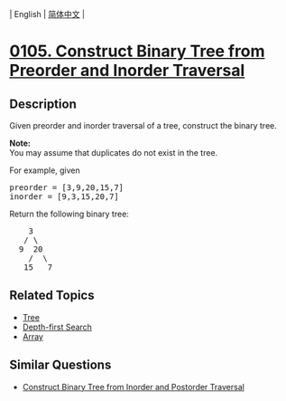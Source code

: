 
| English | [简体中文](README.md) |
# [0105. Construct Binary Tree from Preorder and Inorder Traversal](https://leetcode-cn.com/problems/construct-binary-tree-from-preorder-and-inorder-traversal/)
## Description
<p>Given preorder and inorder traversal of a tree, construct the binary tree.</p>

<p><strong>Note:</strong><br />
You may assume that duplicates do not exist in the tree.</p>

<p>For example, given</p>

<pre>
preorder =&nbsp;[3,9,20,15,7]
inorder = [9,3,15,20,7]</pre>

<p>Return the following binary tree:</p>

<pre>
    3
   / \
  9  20
    /  \
   15   7</pre>

## Related Topics
- [Tree](https://leetcode-cn.com/tag/tree)
- [Depth-first Search](https://leetcode-cn.com/tag/depth-first-search)
- [Array](https://leetcode-cn.com/tag/array)
## Similar Questions
- [Construct Binary Tree from Inorder and Postorder Traversal](../construct-binary-tree-from-inorder-and-postorder-traversal/README_EN.md)
